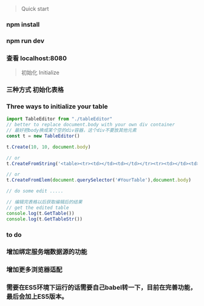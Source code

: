 > Quick start  

### npm install  

### npm run dev  

### 查看 localhost:8080

> 初始化 Initialize  
### 三种方式 初始化表格
### Three ways to initialize your table
```javascript
import TableEditor from "./tableEditor"
// better to replace document.body with your own div container
// 最好把body换成某个空的div容器，这个div不要放其他元素
const t = new TableEditor()

t.Create(10, 10, document.body)

// or
t.CreateFromString('<table><tr><td></td><td></td></tr><tr><td></td><td></td></tr></table>',document.body)

// or
t.CreateFromElem(document.querySelector('#YourTable'),document.body)

// do some edit .....

// 编辑完表格以后获取编辑后的结果
// get the edited table
console.log(t.GetTable())
console.log(t.GetTableStr())
```

### to do
### 增加绑定服务端数据源的功能  
### 增加更多浏览器适配  
### 需要在ES5环境下运行的话需要自己babel转一下，目前在完善功能，最后会加上ES5版本。  

